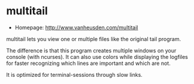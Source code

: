 # multitail

* Homepage: http://www.vanheusden.com/multitail

multitail lets you view one or multiple files like the original tail
 program.

 The difference is that this program creates multiple windows on your
 console (with ncurses). It can also use colors while displaying the
 logfiles for faster recognizing which lines are important and which are
 not.

 It is optimized for terminal-sessions through slow links.
